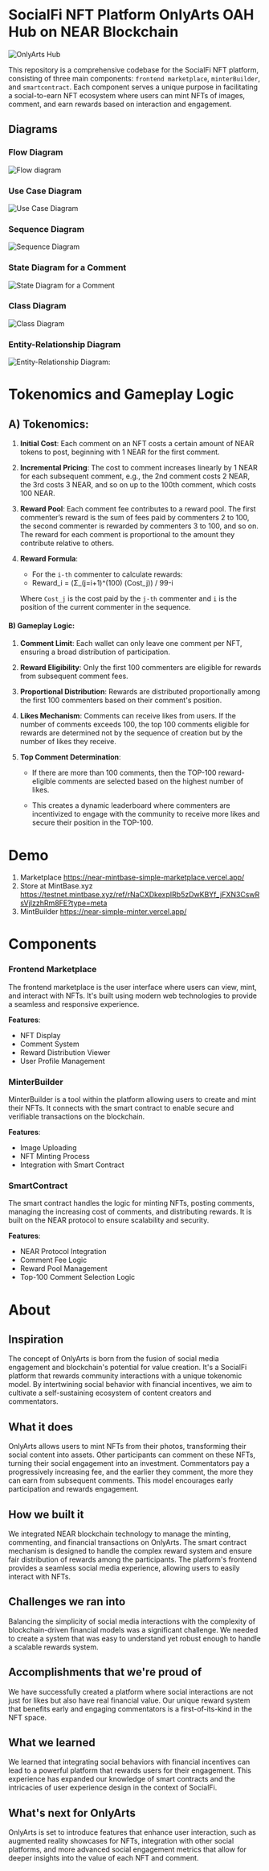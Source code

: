 # SocialFi NFT Platform OnlyArts OAH Hub on NEAR Blockchain

![OnlyArts Hub](https://image-cache-service-z3w7d7dnea-ew.a.run.app/media?url=https://arweave.net/T7BUmTXw-jQV2h-NkaNeMsnCKMSgmuOUuJjudqiZNi8)

This repository is a comprehensive codebase for the SocialFi NFT platform, consisting of three main components: `frontend marketplace`, `minterBuilder`, and `smartcontract`. Each component serves a unique purpose in facilitating a social-to-earn NFT ecosystem where users can mint NFTs of images, comment, and earn rewards based on interaction and engagement.

## Diagrams

### Flow Diagram

![Flow diagram](https://planttext.com/api/plantuml/png/BKzB2i8m4Dtd5BDi5qBTDWf2LN2ZHTe3X6IAmIHJabJnzawZkvdtuxr3oYhcnJjH3j6E2IDu6tA2wtcGVs2cn80cxp5aAUm4LVTxOBU7RTFKa1yOeFfWgWL0UmawOk4rM-KAZRDH6U6ERnKDz4Ikm9roUd4hOuEnBsiMvI0MaHJe4a8Lg6Hsj72UiqzCnNd4Z96h8WotViCbMCyHasXFmG1D7CW2fREb87aVpUB0WdNi5m00)

### Use Case Diagram

![Use Case Diagram](https://planttext.com/api/plantuml/png/LP3B2eCm44NtynM3Ut-XL8Ikj8YlVT2f3JL9ISPAAVtt6bD1TtTo3vF3d1qBovCQOQGR8nkqShWpzj9Inz9e41qRYuqZYy9Xyv-JNadj7n80JmezZ8JLsp4f_03YvAWJZZ3AfMQyNkh8q_aIzcLX76Dgb2BDAr2a-pgJ3phKsQ5k9SrOc-U6k9LfwmDKKaVoHLZIB6mVaB8y60ejXaq-Q5Rm1MWmZaz1ESH5BeHi2_wla9QLIU0hE9Fk_Kb_)

### Sequence Diagram
![Sequence Diagram](https://planttext.com/api/plantuml/png/LP3B2i8m44Nt-OgX-qBTYeXG4GGVePeFYEaiWarIagd-lfFwQbUJEVVEdIIRH3hIu3hHSxN6zjeJg8GHT08reyN5SGTry1IreI8xBlNSqk1JnnPa2DseDtAkdtRNaNCLGa6vvWHOmj6oc1btpFZ4i8we2KVyTygG24nm3Zrzt8rallScOeOi9XBClXEgRtFCv6QVEPLtwCuCtLz_RthlFzWxycj_grPbESuqID7Y0-5wbkMYghwUDCdTsiIcs_0BJcA3liqV_G80)

### State Diagram for a Comment

![State Diagram for a Comment](https://planttext.com/api/plantuml/png/SoWkIImgAStDuOhMYbNGrRLJ2Cqho2ykIKtXWZ70eW4GffM2StvkRcfU2LI0Am2Xn2Sp6wmYA3KvDRCi5SpdWWY2f3tpGl8B30qCW2fSyqfIYu328Vu1ka0HBhWKI5rGQdbYKGhK912pMC4bixYaA3Ef56GXN1ga5kXcBeVKl1IG-m40)

### Class Diagram
![Class Diagram](https://planttext.com/api/plantuml/png/RP3B2i8m44Nt-OgXInyBjr944SI5YlZuWB4PD9Ya9HCf8lwxJTfg5cx2vCwTCpUPiqVd7qQBGYCpx5OdU0c0uT4xPQ-WP7enUAKryYre6yK-NvR6aFKpADg2nLjqfAxrXtPcSlq0kQ2enbUKxFjQgpibg3YGSchKcln2IaVCYVveZ1OD_KOFLAEJ-xBKBM2BLHvm8r0Xjeljk2gyF9jaC1X3Pj0-i-yBfaqswr5P5hqKZEDuncnJg9hq9E7o5Cd6pjNIEcE_SKvMXc__0000)

### Entity-Relationship Diagram
![Entity-Relationship Diagram:](https://planttext.com/api/plantuml/png/TP1B2i8m48RtESMiXLp0bIA8An7H0uHcgC4y93EbIEFTJTAM5iJb_yZ7FzaHgyYTim8z6tx3-NY3GG1im6ZO0d4qlirQIXXTfreyANgimoOubzzJzgmX5XynumvZyWTPpIOGPzjupjAQ9zAa5igTC4w8NbcBlDSw8j4FhSj5hnmkmGAvOg-YleHWAofMMH1ElKgjN9wIb6cOLujvVRLJdI5McAbTxHrwNRxn2m00)


# Tokenomics and Gameplay Logic

## A) Tokenomics:

1. **Initial Cost**: Each comment on an NFT costs a certain amount of NEAR tokens to post, beginning with 1 NEAR for the first comment.
   
2. **Incremental Pricing**: The cost to comment increases linearly by 1 NEAR for each subsequent comment, e.g., the 2nd comment costs 2 NEAR, the 3rd costs 3 NEAR, and so on up to the 100th comment, which costs 100 NEAR.

3. **Reward Pool**: Each comment fee contributes to a reward pool. The first commenter’s reward is the sum of fees paid by commenters 2 to 100, the second commenter is rewarded by commenters 3 to 100, and so on. The reward for each comment is proportional to the amount they contribute relative to others.

4. **Reward Formula**:
   
   - For the `i-th` commenter to calculate rewards: 
   - Reward_i = (Σ_(j=i+1)^(100) (Cost_j)) / 99-i
   
   Where `Cost_j` is the cost paid by the `j-th` commenter and `i` is the position of the current commenter in the sequence.

#### B) Gameplay Logic:

1. **Comment Limit**: Each wallet can only leave one comment per NFT, ensuring a broad distribution of participation.

2. **Reward Eligibility**: Only the first 100 commenters are eligible for rewards from subsequent comment fees.

3. **Proportional Distribution**: Rewards are distributed proportionally among the first 100 commenters based on their comment's position.

4. **Likes Mechanism**: Comments can receive likes from users. If the number of comments exceeds 100, the top 100 comments eligible for rewards are determined not by the sequence of creation but by the number of likes they receive.

5. **Top Comment Determination**:

   - If there are more than 100 comments, then the TOP-100 reward-eligible comments are selected based on the highest number of likes.
   
   - This creates a dynamic leaderboard where commenters are incentivized to engage with the community to receive more likes and secure their position in the TOP-100.

# Demo
1. Marketplace https://near-mintbase-simple-marketplace.vercel.app/
2. Store at MintBase.xyz https://testnet.mintbase.xyz/ref/rNaCXDkexpIRb5zDwKBYf_jFXN3CswRsVjIzzhRm8FE?type=meta
3. MintBuilder https://near-simple-minter.vercel.app/

# Components

### Frontend Marketplace

The frontend marketplace is the user interface where users can view, mint, and interact with NFTs. It's built using modern web technologies to provide a seamless and responsive experience.

**Features**:
- NFT Display
- Comment System
- Reward Distribution Viewer
- User Profile Management

### MinterBuilder

MinterBuilder is a tool within the platform allowing users to create and mint their NFTs. It connects with the smart contract to enable secure and verifiable transactions on the blockchain.

**Features**:
- Image Uploading
- NFT Minting Process
- Integration with Smart Contract

### SmartContract

The smart contract handles the logic for minting NFTs, posting comments, managing the increasing cost of comments, and distributing rewards. It is built on the NEAR protocol to ensure scalability and security.

**Features**:
- NEAR Protocol Integration
- Comment Fee Logic
- Reward Pool Management
- Top-100 Comment Selection Logic




# About

## Inspiration

The concept of OnlyArts is born from the fusion of social media engagement and blockchain's potential for value creation. It's a SocialFi platform that rewards community interactions with a unique tokenomic model. By intertwining social behavior with financial incentives, we aim to cultivate a self-sustaining ecosystem of content creators and commentators.

## What it does

OnlyArts allows users to mint NFTs from their photos, transforming their social content into assets. Other participants can comment on these NFTs, turning their social engagement into an investment. Commentators pay a progressively increasing fee, and the earlier they comment, the more they can earn from subsequent comments. This model encourages early participation and rewards engagement.

## How we built it

We integrated NEAR blockchain technology to manage the minting, commenting, and financial transactions on OnlyArts. The smart contract mechanism is designed to handle the complex reward system and ensure fair distribution of rewards among the participants. The platform's frontend provides a seamless social media experience, allowing users to easily interact with NFTs.

## Challenges we ran into

Balancing the simplicity of social media interactions with the complexity of blockchain-driven financial models was a significant challenge. We needed to create a system that was easy to understand yet robust enough to handle a scalable rewards system.

## Accomplishments that we're proud of

We have successfully created a platform where social interactions are not just for likes but also have real financial value. Our unique reward system that benefits early and engaging commentators is a first-of-its-kind in the NFT space.

## What we learned

We learned that integrating social behaviors with financial incentives can lead to a powerful platform that rewards users for their engagement. This experience has expanded our knowledge of smart contracts and the intricacies of user experience design in the context of SocialFi.

## What's next for OnlyArts

OnlyArts is set to introduce features that enhance user interaction, such as augmented reality showcases for NFTs, integration with other social platforms, and more advanced social engagement metrics that allow for deeper insights into the value of each NFT and comment.
